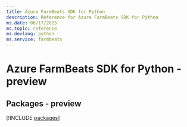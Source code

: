 ```yaml
---
title: Azure FarmBeats SDK for Python
description: Reference for Azure FarmBeats SDK for Python
ms.date: 06/17/2025
ms.topic: reference
ms.devlang: python
ms.service: farmbeats
---
```

# Azure FarmBeats SDK for Python - preview
## Packages - preview
[!INCLUDE [packages](farmbeats-index.md)]